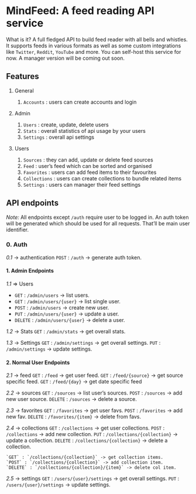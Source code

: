 # MindFeed: A feed reading API service

What is it?
A full fledged API to build feed reader with all bells and whistles. It supports   feeds in various formats as well as some custom integrations like `Twitter`, `Reddit`, `YouTube` and more. You can self-host this service for now. A manager version will be coming out soon.

## Features
1. General
	1. `Accounts` : users can create accounts and login

2. Admin
	1. `Users` : create, update, delete users
	2. `Stats` : overall statistics of api usage by your users
	3. `Settings` : overall api settings

3. Users
	1. `Sources` : they can add, update or delete feed sources 
	2. `Feed` : user’s feed which can be sorted and organised 
	3. `Favorites` : users can add feed items to their favourites 
	4. `Collections` : users can create collections to bundle related items
	5. `Settings` : users can manager their feed settings

## API endpoints
*Note:* All endpoints except `/auth` require user to be logged in. An auth token will be generated which should be used for all requests. That’ll be main user identifier. 

### 0. Auth
*0.1* -> authentication
	`POST` : `/auth` -> generate auth token. 

#### 1. Admin Endpoints
*1.1* => Users
- `GET` : `/admin/users` -> list users.  
- `GET` : `/admin/users/{user}` -> list single user. 
- `POST` :  `/admin/users` -> create new user. 
- `PUT` : `/admin/users/{user}` -> update a user. 
- `DELETE` : `/admin/users/{user}` -> delete a user. 

*1.2* -> Stats
	 `GET` :  `/admin/stats` -> get overall stats. 

*1.3* -> Settings
	 `GET` : `/admin/settings` -> get overall settings. 
	 `PUT` : `/admin/settings` -> update settings. 

#### 2. Normal User Endpoints
*2.1* -> feed
	 `GET` : `/feed` -> get user feed. 
	 `GET` : `/feed/{source}` -> get source specific feed. 
	 `GET` : `/feed/{day}` -> get date specific feed    

*2.2* -> sources
	 `GET` :  `/sources`  -> list user’s sources. 
	 `POST` : `/sources` -> add new user source. 
	 `DELETE` : `/sources` -> delete a source. 
 
*2.3* -> favorites
	 `GET` : `/favorites` -> get user favs. 
	 `POST` : `/favorites` -> add new fav. 
	 `DELETE` : `/favorites/{item}` -> delete from favs. 

*2.4* -> collections
	`GET` : `/collections` -> get user collections. 
	`POST` : `/collections` -> add new collection. 
       `PUT` : `/collections/{collection}` -> update a collection. 
	`DELETE` : `/collections/{collection}` -> delete a collection. 

	`GET` : `/collections/{collection}` -> get collection items. 
 	`POST` : `/collections/{collection}` -> add collection item. 
	`DELETE` : `/collections/{collection}/{item}` -> delete col item. 

*2.5* -> settings
	`GET` : `/users/{user}/settings` -> get overall settings. 
	`PUT` : `/users/{user}/settings` -> update settings. 


